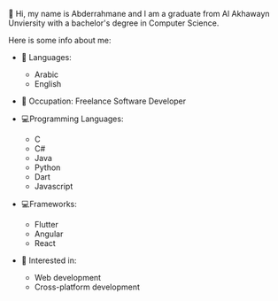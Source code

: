 👋 Hi, my name is Abderrahmane and I am a graduate from
Al Akhawayn Unviersity with a bachelor's degree in 
Computer Science.
  
Here is some info about me:

- 📕 Languages:
  - Arabic
  - English
  
- 💼 Occupation: Freelance Software Developer

- 💻Programming Languages:
  - C
  - C#
  - Java
  - Python
  - Dart
  - Javascript

- 💻Frameworks:
  - Flutter
  - Angular
  - React
  
- 👀 Interested in:
  - Web development
  - Cross-platform development
